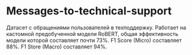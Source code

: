 # Messages-to-technical-support

Датасет с обращениями пользователей в техподдержку.
Работает на кастомной предобученной модели RoBERT, общая эффективность модели которой составляет почти 73%.
F1 Score (Micro) составляет 88%. 
F1 Store (Macro) составляет 94%. 
